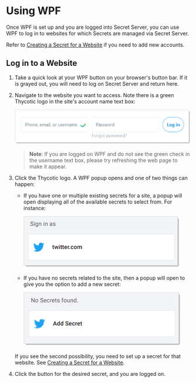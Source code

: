 [title]: # (Using WPF)
[tags]: # (WPF)
[priority]: # (4)
# Using WPF

Once WPF is set up and you are logged into Secret Server, you can use WPF to log in to websites for which Secrets are managed via Secret Server. 

Refer to [Creating a Secret for a Website](creating-a-secret-for-a-website.md) if you need to add new accounts.

## Log in to a Website

1. Take a quick look at your WPF button on your browser's button bar. If it is grayed out, you will need to log on Secret Server and return here.

1. Navigate to the website you want to access. Note there is a green Thycotic logo in the site's account name text box:

   ![image-20191205162559891](images/image-20191205162559891.png)

   >**Note**: If you are logged on WPF and do not see the green check in the username text box, please try refreshing the web page to make it appear.

1. Click the Thycotic logo. A WPF popup opens and one of two things can happen:

   - If you have one or multiple existing secrets for a site, a popup will open displaying all of the available secrets to select from. For instance:

     ![image-20191208145851919](images/image-20191208145851919.png)

   - If you have no secrets related to the site, then a popup will open to give you the option to add a new secret:

     ![image-20191205162836870](images/image-20191205162836870.png)

   If you see the second possibility, you need to set up a secret for that website. See [Creating a Secret for a Website](../creating-a-secret-for-a-website/index.md).

1. Click the button for the desired secret, and you are logged on.
